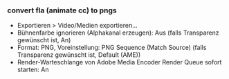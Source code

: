 ### convert fla (animate cc) to pngs
- Exportieren > Video/Medien exportieren...
- Bühnenfarbe ignorieren (Alphakanal erzeugen): Aus (falls Transparenz gewünscht ist, An)
- Format: PNG, Voreinstellung: PNG Sequence (Match Source) (falls Transparenz gewünscht ist, Default (AME))
- Render-Warteschlange von Adobe Media Encoder Render Queue sofort starten: An